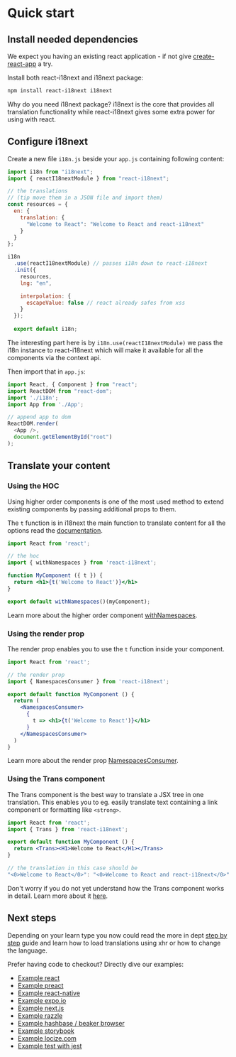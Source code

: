 # Quick start

## Install needed dependencies

We expect you having an existing react application - if not give [create-react-app](https://github.com/facebook/create-react-app) a try.

Install both react-i18next and i18next package:

```bash
npm install react-i18next i18next
```

Why do you need i18next package? i18next is the core that provides all translation functionality while react-i18next gives some extra power for using with react.

## Configure i18next

Create a new file `i18n.js` beside your `app.js` containing following content:

```javascript
import i18n from "i18next";
import { reactI18nextModule } from "react-i18next";

// the translations
// (tip move them in a JSON file and import them)
const resources = {
  en: {
    translation: {
      "Welcome to React": "Welcome to React and react-i18next"
    }
  }
};

i18n
  .use(reactI18nextModule) // passes i18n down to react-i18next
  .init({
    resources,
    lng: "en",

    interpolation: {
      escapeValue: false // react already safes from xss
    }
  });
  
  export default i18n;
```

The interesting part here is by `i18n.use(reactI18nextModule)` we pass the i18n instance to react-i18next which will make it available for all the components via the context api.

Then import that in `app.js`:

```javascript
import React, { Component } from "react";
import ReactDOM from "react-dom";
import './i18n';
import App from './App';

// append app to dom
ReactDOM.render(
  <App />,
  document.getElementById("root")
);
```

## Translate your content

### Using the HOC

Using higher order components is one of the most used method to extend existing components by passing additional props to them.

The `t` function is in i18next the main function to translate content for all the options read the [documentation](https://www.i18next.com/translation-function/essentials).

```jsx
import React from 'react';

// the hoc
import { withNamespaces } from 'react-i18next';

function MyComponent ({ t }) {
  return <h1>{t('Welcome to React')}</h1>
}

export default withNamespaces()(myComponent);
```

Learn more about the higher order component [withNamespaces](../components/withnamespaces.md).

### Using the render prop

The render prop enables you to use the `t` function inside your component.

```jsx
import React from 'react';

// the render prop
import { NamespacesConsumer } from 'react-i18next';

export default function MyComponent () {
  return (
    <NamespacesConsumer>
      {
        t => <h1>{t('Welcome to React')}</h1>
      }
    </NamespacesConsumer>
  )
}
```

Learn more about the render prop [NamespacesConsumer](../components/namespacesconsumer.md).

### Using the Trans component

The Trans component is the best way to translate a JSX tree in one translation. This enables you to eg. easily translate text containing a link component or formatting like `<strong>`.

```jsx
import React from 'react';
import { Trans } from 'react-i18next';

export default function MyComponent () {
  return <Trans><H1>Welcome to React</H1></Trans>
}

// the translation in this case should be
"<0>Welcome to React</0>": "<0>Welcome to React and react-i18next</0>"
```

Don't worry if you do not yet understand how the Trans component works in detail. Learn more about it [here](../components/trans-component.md).

## Next steps

Depending on your learn type you now could read the more in dept [step by step](step-by-step-guide.md) guide and learn how to load translations using xhr or how to change the language.

Prefer having code to checkout? Directly dive our examples:

* [Example react](https://github.com/i18next/react-i18next/tree/master/example/react)
* [Example preact](https://github.com/i18next/react-i18next/tree/master/example/preact)
* [Example react-native](https://github.com/i18next/react-i18next/tree/master/example/reactnative-expo)
* [Example expo.io](https://github.com/i18next/react-i18next/tree/master/example/reactnative-expo)
* [Example next.js](https://github.com/i18next/react-i18next/tree/master/example/nextjs)
* [Example razzle](https://github.com/i18next/react-i18next/tree/master/example/razzle-ssr)
* [Example hashbase / beaker browser](https://github.com/i18next/react-i18next/tree/master/example/dat)
* [Example storybook](https://github.com/i18next/react-i18next/tree/master/example/storybook)
* [Example locize.com](https://github.com/i18next/react-i18next/tree/master/example/locize-example)
* [Example test with jest](https://github.com/i18next/react-i18next/tree/master/example/test-jest)

